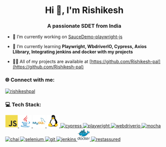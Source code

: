 <h1 align="center">Hi 👋, I'm Rishikesh</h1>
<h3 align="center">A passionate SDET from India</h3>

- 🔭 I’m currently working on [SauceDemo-playwright-js](https://github.com/Rishikesh-pal/playwright)

- 🌱 I’m currently learning **Playwright, WbdriverIO, Cypress, Axios Llibrary, Integrating jenkins and docker with my projects**

- 👨‍💻 All of my projects are available at [https://github.com/Rishikesh-pal](https://github.com/Rishikesh-pal)

<h3 align="left">🌐 Connect with me:</h3>
<p align="left">
<a href="https://dev.to/rishikeshpal" target="blank"><img align="center" src="https://raw.githubusercontent.com/rahuldkjain/github-profile-readme-generator/master/src/images/icons/Social/devto.svg" alt="rishikeshpal" height="30" width="40" /></a>
</p>
<h3 align="left">💻 Tech Stack: </h3>
<p align="left"> 
  <a href="https://developer.mozilla.org/en-US/docs/Web/JavaScript" target="_blank" rel="noreferrer"> <img src="https://raw.githubusercontent.com/devicons/devicon/master/icons/javascript/javascript-original.svg" alt="javascript" width="40" height="40"/> </a> </a> 
  <a href="https://www.java.com" target="_blank" rel="noreferrer"> <img src="https://raw.githubusercontent.com/devicons/devicon/master/icons/java/java-original.svg" alt="java" width="40" height="40"/> </a> 
  <a href="https://www.mysql.com/" target="_blank" rel="noreferrer"> <img src="https://raw.githubusercontent.com/devicons/devicon/master/icons/mysql/mysql-original-wordmark.svg" alt="mysql" width="40" height="40"/> </a> 
   <a href="https://www.linux.org/" target="_blank" rel="noreferrer"> <img src="https://raw.githubusercontent.com/devicons/devicon/master/icons/linux/linux-original.svg" alt="linux" width="40" height="40"/> </a>
  <a href="https://www.cypress.io" target="_blank" rel="noreferrer"> <img src="https://raw.githubusercontent.com/simple-icons/simple-icons/6e46ec1fc23b60c8fd0d2f2ff46db82e16dbd75f/icons/cypress.svg" alt="cypress" width="40" height="40"/> </a> 
  <a href="https://playwright.dev/" target="_blank" rel="noreferrer"> <img src="https://github.com/gilbarbara/logos/blob/main/logos/playwright.svg" alt="playwright" width="40" height="40"/> </a>
  <a href="https://webdriver.io/" target="_blank" rel="noreferrer"> <img src="https://cdn.brandfetch.io/idV7ZoyErg/theme/dark/logo.svg?c=1dxbfHSJFAPEGdCLU4o5B" alt="webdriverio" width="40" height="40"/> </a>
  <a href="https://mochajs.org" target="_blank" rel="noreferrer"> <img src="https://www.vectorlogo.zone/logos/mochajs/mochajs-icon.svg" alt="mocha" width="40" height="40"/> </a> 
  <a href="https://www.chaijs.com/" target="_blank" rel="noreferrer"> <img src="https://www.vectorlogo.zone/logos/chaijs/chaijs-icon.svg" alt="chai" width="40" height="40"/> </a> 
  <a href="https://www.selenium.dev" target="_blank" rel="noreferrer"> <img src="https://raw.githubusercontent.com/detain/svg-logos/780f25886640cef088af994181646db2f6b1a3f8/svg/selenium-logo.svg" alt="selenium" width="40" height="40"/> </a>
  <a href="https://git-scm.com/" target="_blank" rel="noreferrer"> <img src="https://www.vectorlogo.zone/logos/git-scm/git-scm-icon.svg" alt="git" width="40" height="40"/> </a>  
  <a href="https://www.jenkins.io" target="_blank" rel="noreferrer"> <img src="https://www.vectorlogo.zone/logos/jenkins/jenkins-icon.svg" alt="jenkins" width="40" height="40"/> </a> 
  <a href="https://www.docker.com/" target="_blank" rel="noreferrer"> <img src="https://raw.githubusercontent.com/devicons/devicon/master/icons/docker/docker-original-wordmark.svg" alt="docker" width="40" height="40"/> 
  <a href="https://rest-assured.io/" target="_blank" rel="noreferrer"> <img src="https://avatars.githubusercontent.com/u/19369327?s=280&v=4" alt="restassured" width="40" height="40"/> </a>
  
   </p>
<br>
<!--
<h3 align="left">📊 GitHub Stats</h3>
![](https://github-readme-stats.vercel.app/api?username=Rishikesh-pal&theme=highcontrast&hide_border=false&include_all_commits=true&count_private=true)<br/>
![](https://github-readme-streak-stats.herokuapp.com/?user=Rishikesh-pal&theme=highcontrast&hide_border=false)<br/>
![](https://github-readme-stats.vercel.app/api/top-langs/?username=Rishikesh-pal&theme=highcontrast&hide_border=false&include_all_commits=true&count_private=true&layout=compact)<br>
<h3 align="left">🏆 GitHub Trophies</h3>
![](https://github-profile-trophy.vercel.app/?username=Rishikesh-pal&theme=matrix&no-frame=false&no-bg=false&margin-w=4)
--!>
